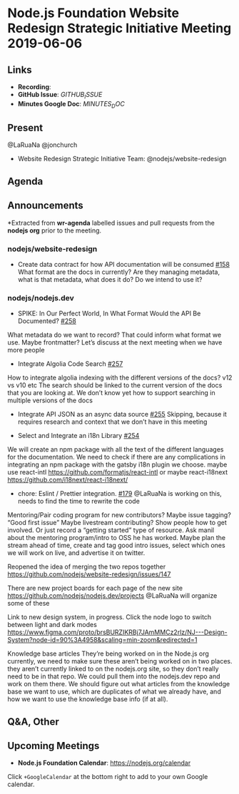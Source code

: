 # Node.js Foundation Website Redesign Strategic Initiative Meeting 2019-06-06

## Links

* **Recording**:
* **GitHub Issue**: $GITHUB_ISSUE$
* **Minutes Google Doc**: $MINUTES_DOC$

## Present
@LaRuaNa
@jonchurch

* Website Redesign Strategic Initiative Team: @nodejs/website-redesign

 


 ## Agenda

 ## Announcements

 *Extracted from **wr-agenda** labelled issues and pull requests from the **nodejs org** prior to the meeting.

 ### nodejs/website-redesign

 * Create data contract for how API documentation will be consumed [#158](https://github.com/nodejs/website-redesign/issues/158)
 What format are  the docs in currently? Are they managing metadata, what is that metadata, what does it do? Do we intend to use it?

 ### nodejs/nodejs.dev

 * SPIKE: In Our Perfect World, In What Format Would the API Be Documented? [#258](https://github.com/nodejs/nodejs.dev/issues/258)

 What metadata do we want to record? That could inform what format we use. Maybe frontmatter? Let’s discuss at the next meeting when we have more people 

 * Integrate Algolia Code Search [#257](https://github.com/nodejs/nodejs.dev/issues/257)

 How to integrate algolia indexing with the different versions of the docs? v12 vs v10 etc
 The search should be linked to the current version of the docs that you are looking at.
 We don’t know yet how to support searching in multiple versions of the docs

 * Integrate API JSON as an async data source [#255](https://github.com/nodejs/nodejs.dev/issues/255)
 Skipping, because it requires research and context that we don’t have in this meeting

 * Select and Integrate an i18n Library [#254](https://github.com/nodejs/nodejs.dev/issues/254)

 We will create an npm package with all the text of the different languages for the documentation.
 We need to check if there are any complications in integrating an npm package with the gatsby i18n plugin we choose.
 maybe use react-intl https://github.com/formatjs/react-intl
 or maybe react-i18next https://github.com/i18next/react-i18next/

 * chore: Eslint / Prettier integration. [#179](https://github.com/nodejs/nodejs.dev/pull/179)
 @LaRuaNa is working on this, needs to find the time to rewrite the code

 Mentoring/Pair coding program for new contributors?
 Maybe issue tagging? “Good first issue”
 Maybe livestream contributing? Show people how to get involved. Or just record a “getting started” type of resource. 
 Ask manil about the mentoring program/intro to OSS he has worked.
 Maybe plan the stream ahead of time, create and tag good intro issues, select which ones we will work on live, and advertise it on twitter.

 Reopened the idea of merging the two repos together https://github.com/nodejs/website-redesign/issues/147


 There are new project boards for each page of the new site
 https://github.com/nodejs/nodejs.dev/projects
 @LaRuaNa will organize some of these

 Link to new design system, in progress. Click the node logo to switch between light and dark modes
 https://www.figma.com/proto/brsBURZIKRBj7JAmMMCz2rlz/NJ---Design-System?node-id=90%3A4958&scaling=min-zoom&redirected=1

 Knowledge base articles
 They’re being worked on in the Node.js org currently, we need to make sure these aren’t being worked on in two places. they aren’t currently linked to on the nodejs.org site, so they don’t really need to be in that repo. 
 We could pull them into the nodejs.dev repo and work on them there.
 We should figure out what articles from the knowledge base we want to use, which are duplicates of what we already have, and how we want to use the knowledge base info (if at all).

 ## Q&A, Other

 ## Upcoming Meetings

 * **Node.js Foundation Calendar**: https://nodejs.org/calendar

 Click `+GoogleCalendar` at the bottom right to add to your own Google calendar.


